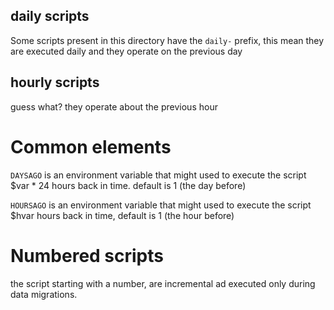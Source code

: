 ## daily scripts

Some scripts present in this directory have the `daily-` prefix, this mean
they are executed daily and they operate on the previous day

## hourly scripts

guess what? they operate about the previous hour

# Common elements

`DAYSAGO` is an environment variable that might used to execute the script $var * 24 hours back in time. default is 1 (the day before)

`HOURSAGO` is an environment variable that might used to execute the script $hvar hours back in time, default is 1 (the hour before)

# Numbered scripts

the script starting with a number, are incremental ad executed only during data migrations.
